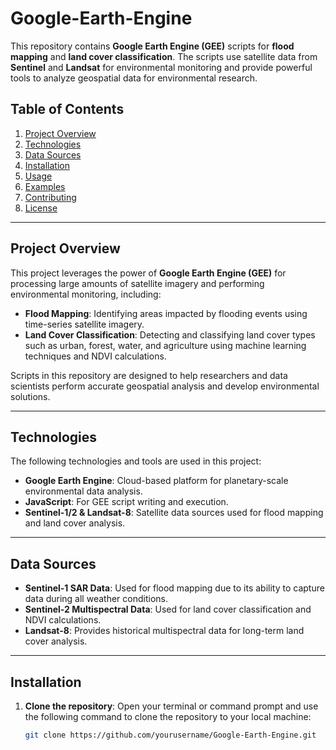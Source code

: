 # Google-Earth-Engine

This repository contains **Google Earth Engine (GEE)** scripts for **flood mapping** and **land cover classification**. The scripts use satellite data from **Sentinel** and **Landsat** for environmental monitoring and provide powerful tools to analyze geospatial data for environmental research.

## Table of Contents
1. [Project Overview](#project-overview)
2. [Technologies](#technologies)
3. [Data Sources](#data-sources)
4. [Installation](#installation)
5. [Usage](#usage)
6. [Examples](#examples)
7. [Contributing](#contributing)
8. [License](#license)

---

## Project Overview

This project leverages the power of **Google Earth Engine (GEE)** for processing large amounts of satellite imagery and performing environmental monitoring, including:
- **Flood Mapping**: Identifying areas impacted by flooding events using time-series satellite imagery.
- **Land Cover Classification**: Detecting and classifying land cover types such as urban, forest, water, and agriculture using machine learning techniques and NDVI calculations.

Scripts in this repository are designed to help researchers and data scientists perform accurate geospatial analysis and develop environmental solutions.

---

## Technologies

The following technologies and tools are used in this project:
- **Google Earth Engine**: Cloud-based platform for planetary-scale environmental data analysis.
- **JavaScript**: For GEE script writing and execution.
- **Sentinel-1/2 & Landsat-8**: Satellite data sources used for flood mapping and land cover analysis.

---

## Data Sources

- **Sentinel-1 SAR Data**: Used for flood mapping due to its ability to capture data during all weather conditions.
- **Sentinel-2 Multispectral Data**: Used for land cover classification and NDVI calculations.
- **Landsat-8**: Provides historical multispectral data for long-term land cover analysis.

---

## Installation

1. **Clone the repository**:
   Open your terminal or command prompt and use the following command to clone the repository to your local machine:
   ```bash
   git clone https://github.com/yourusername/Google-Earth-Engine.git
